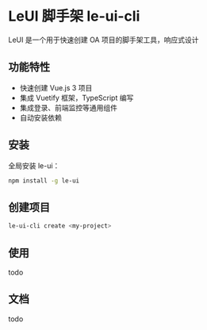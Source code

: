 # LeUI 脚手架 le-ui-cli

LeUI 是一个用于快速创建 OA 项目的脚手架工具，响应式设计

## 功能特性

- 快速创建 Vue.js 3 项目
- 集成 Vuetify 框架，TypeScript 编写
- 集成登录、前端监控等通用组件
- 自动安装依赖

## 安装

全局安装 le-ui：

```sh
npm install -g le-ui 
```

## 创建项目

```sh
le-ui-cli create <my-project>
```

## 使用
todo

## 文档
todo

